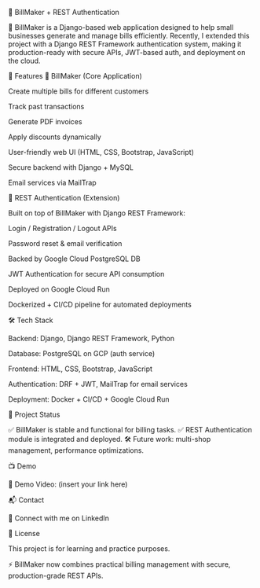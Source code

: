 📄 BillMaker + REST Authentication

🚀 BillMaker is a Django-based web application designed to help small businesses generate and manage bills efficiently.
Recently, I extended this project with a Django REST Framework authentication system, making it production-ready with secure APIs, JWT-based auth, and deployment on the cloud.

🔑 Features
🧾 BillMaker (Core Application)

Create multiple bills for different customers

Track past transactions

Generate PDF invoices

Apply discounts dynamically

User-friendly web UI (HTML, CSS, Bootstrap, JavaScript)

Secure backend with Django + MySQL

Email services via MailTrap

🔐 REST Authentication (Extension)

Built on top of BillMaker with Django REST Framework:

Login / Registration / Logout APIs

Password reset & email verification

Backed by Google Cloud PostgreSQL DB

JWT Authentication for secure API consumption

Deployed on Google Cloud Run

Dockerized + CI/CD pipeline for automated deployments

🛠️ Tech Stack

Backend: Django, Django REST Framework, Python

Database:  PostgreSQL on GCP (auth service)

Frontend: HTML, CSS, Bootstrap, JavaScript

Authentication: DRF + JWT, MailTrap for email services

Deployment: Docker + CI/CD + Google Cloud Run

📌 Project Status

✅ BillMaker is stable and functional for billing tasks.
✅ REST Authentication module is integrated and deployed.
🛠️ Future work: multi-shop management, performance optimizations.

📺 Demo

🎥 Demo Video: (insert your link here)

📬 Contact

💼 Connect with me on LinkedIn

📜 License

This project is for learning and practice purposes.

⚡ BillMaker now combines practical billing management with secure, production-grade REST APIs.